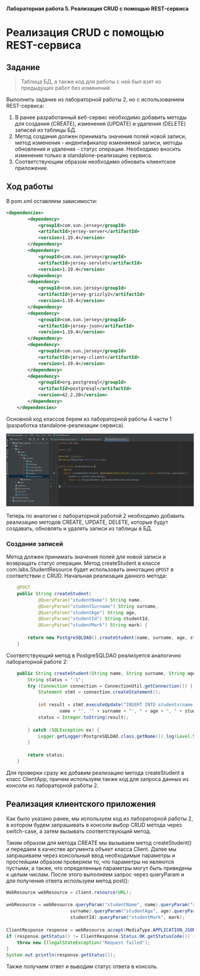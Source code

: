 **Лабораторная работа 5. Реализация CRUD с помощью REST-сервиса**

# Реализация CRUD с помощью REST-сервиса

## Задание

> Таблица БД, а также код для работы с ней был взят из предыдущих работ без изменений. 

Выполнить задание из лабораторной работы 2, но с использованием REST-сервиса:

1. В ранее разработанный веб-сервис необходимо добавить методы для создания (CREATE), изменения (UPDATE) и удаления (DELETE) записей из таблицы БД. 
2. Метод создания должен принимать значения полей новой записи, метод изменения - индентификатор изменяемой записи, методы обновления и удаления - статус операции. Необходимо вносить изменения только в standalone-реализацию сервиса. 
3. Соответствующим образом необходимо обновить клиентское приложение.

## Ход работы

В pom.xml оставляем зависимости:

```xml
<dependencies>
        <dependency>
            <groupId>com.sun.jersey</groupId>
            <artifactId>jersey-server</artifactId>
            <version>1.19.4</version>
        </dependency>
        <dependency>
            <groupId>com.sun.jersey</groupId>
            <artifactId>jersey-servlet</artifactId>
            <version>1.19.4</version>
        </dependency>
        <dependency>
            <groupId>com.sun.jersey</groupId>
            <artifactId>jersey-grizzly2</artifactId>
            <version>1.19.4</version>
        </dependency>
        <dependency>
            <groupId>com.sun.jersey</groupId>
            <artifactId>jersey-json</artifactId>
            <version>1.19.4</version>
        </dependency>
        <dependency>
            <groupId>com.sun.jersey</groupId>
            <artifactId>jersey-client</artifactId>
            <version>1.19.4</version>
        </dependency>
        <dependency>
            <groupId>org.postgresql</groupId>
            <artifactId>postgresql</artifactId>
            <version>42.2.20</version>
        </dependency>
    </dependencies>
```

Основной код классов берем из лабораторной работы 4 части 1 (разработка standalone-реализации сервиса). 

![image-20210606230609815](README.assets/image-20210606230609815.png)

Теперь по аналогии с лабораторной работой 2 необходимо добавить реализацию методов CREATE, UPDATE, DELETE, которые будут создавать, обновлять и удалять записи из таблицы в БД.

### Создание записей

Метод должен принимать значения полей для новой записи и возвращать статус операции. Метод createStudent в классе com.labs.StudentResource будет использовать аннотацию `@POST` в соответствии с CRUD. Начальная реализация данного метода:

```java
    @POST
    public String createStudent(
            @QueryParam("studentName") String name,
            @QueryParam("studentSurname") String surname,
            @QueryParam("studentAge") String age,
            @QueryParam("studentId") String studentId,
            @QueryParam("studentMark") String mark) {

        return new PostgreSQLDAO().createStudent(name, surname, age, studentId, mark);
    }
```

Соответствующий метод в PostgreSQLDAO реализуется аналогично лабораторной работе 2:

```java
    public String createStudent(String name, String surname, String age, String studentId, String mark) {
        String status = "-1";
        try (Connection connection = ConnectionUtil.getConnection()) {
            Statement stmt = connection.createStatement();

            int result = stmt.executeUpdate("INSERT INTO students(name, surname, age, student_id, mark) values ('" +
                    name + "', '" + surname + "', " + age + ", " + studentId + ", '" + mark + "');");
            status = Integer.toString(result);

        } catch (SQLException ex) {
            Logger.getLogger(PostgreSQLDAO.class.getName()).log(Level.SEVERE, null, ex);
        }

        return status;
    }
```

Для проверки сразу же добавим реализацию метода createStudent в класс ClientApp, причем используем также код для запроса данных из консоли из лабораторной работы 2.











## Реализация клиентского приложения

Как было указано ранее, мы используем код из лабораторной работы 2, в котором будем запрашивать в консоли выбор CRUD метода через switch-case, а затем вызывать соответствующий метод. 

Таким образом для метода CREATE мы вызываем метод createStudent() и передаем в качестве аргумента объект класса Client. Далее мы запрашиваем через консольный ввод необходимые параметры и простейшим образом проверяем то, что параметры не являются пустыми, а также, что определенные параметры могут быть приведены к целым числам. После этого выполняем запрос через queryParam и для получения ответа используем метод post():

```java
WebResource webResource = client.resource(URL);

webResource = webResource.queryParam("studentName", name).queryParam("studentSurname",
                        surname).queryParam("studentAge", age).queryParam("studentId",
                        studentId).queryParam("studentMark", mark);

ClientResponse response = webResource.accept(MediaType.APPLICATION_JSON).post(ClientResponse.class);
if (response.getStatus() != ClientResponse.Status.OK.getStatusCode()) {
	throw new IllegalStateException("Request failed");
}
System.out.println(response.getStatus());
```

Также получаем ответ и выводим статус ответа в консоль.





